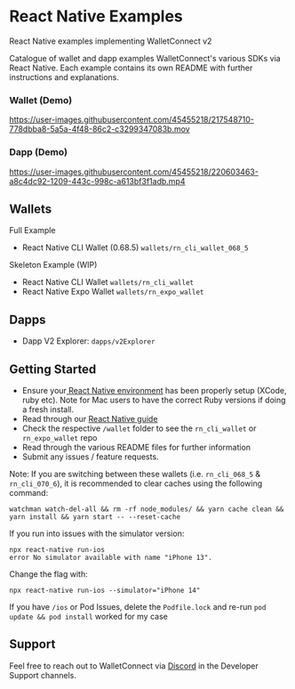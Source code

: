 # React Native Examples

React Native examples implementing WalletConnect v2

Catalogue of wallet and dapp examples WalletConnect's various SDKs via React Native. Each example contains its own README with further instructions and explanations.

### Wallet (Demo)

https://user-images.githubusercontent.com/45455218/217548710-778dbba8-5a5a-4f48-86c2-c3299347083b.mov

### Dapp (Demo)

https://user-images.githubusercontent.com/45455218/220603463-a8c4dc92-1209-443c-998c-a613bf3f1adb.mp4

## Wallets

Full Example

- React Native CLI Wallet (0.68.5) `wallets/rn_cli_wallet_068_5`

Skeleton Example (WIP)

- React Native CLI Wallet `wallets/rn_cli_wallet`
- React Native Expo Wallet `wallets/rn_expo_wallet`

## Dapps

- Dapp V2 Explorer: `dapps/v2Explorer`

## Getting Started

- Ensure your[ React Native environment](https://reactnative.dev/docs/next/environment-setup) has been properly setup (XCode, ruby etc). Note for Mac users to have the correct Ruby versions if doing a fresh install.
- Read through our [React Native guide](https://docs.walletconnect.com/2.0/reactnative/overview)
- Check the respective `/wallet` folder to see the `rn_cli_wallet` or `rn_expo_wallet` repo
- Read through the various README files for further information
- Submit any issues / feature requests.

Note:
If you are switching between these wallets (i.e. `rn_cli_068_5` & `rn_cli_070_6`), it is recommended to clear caches using the following command:

```
watchman watch-del-all && rm -rf node_modules/ && yarn cache clean && yarn install && yarn start -- --reset-cache
```

If you run into issues with the simulator version:

```
npx react-native run-ios
error No simulator available with name "iPhone 13".
```

Change the flag with:

```
npx react-native run-ios --simulator="iPhone 14"
```

If you have `/ios` or Pod Issues, delete the `Podfile.lock` and re-run `pod update && pod install` worked for my case

## Support

Feel free to reach out to WalletConnect via [Discord](https://discord.com/invite/kdTQHQ6AFQ) in the Developer Support channels.
